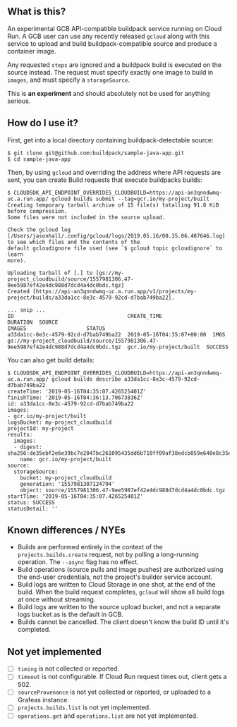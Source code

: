 ## What is this?

An experimental GCB API-compatible buildpack service running on Cloud Run. A GCB
user can use any recently released `gcloud` along with this service to upload
and build buildpack-compatible source and produce a container image.

Any requested `steps` are ignored and a buildpack build is executed on the
source instead. The request must specify exactly one image to build in `images`,
and must specify a `storageSource`.

This is **an experiment** and should absolutely not be used for anything serious.

## How do I use it?

First, get into a local directory containing buildpack-detectable source:

```
$ git clone git@github.com:buildpack/sample-java-app.git
$ cd sample-java-app
```

Then, by using `gcloud` and overriding the address where API requests are sent,
you can create Build requests that execute buildpacks builds:

```
$ CLOUDSDK_API_ENDPOINT_OVERRIDES_CLOUDBUILD=https://api-an3qnndwmq-uc.a.run.app/ gcloud builds submit --tag=gcr.io/my-project/built
Creating temporary tarball archive of 15 file(s) totalling 91.8 KiB before compression.
Some files were not included in the source upload.

Check the gcloud log [/Users/jasonhall/.config/gcloud/logs/2019.05.16/00.35.06.407646.log] to see which files and the contents of the
default gcloudignore file used (see `$ gcloud topic gcloudignore` to learn
more).

Uploading tarball of [.] to [gs://my-project_cloudbuild/source/1557981306.47-9ee5987ef42e4dc988d7dcd4a4dc0bdc.tgz]
Created [https://api-an3qnndwmq-uc.a.run.app/v1/projects/my-project/builds/a33da1cc-8e3c-4579-92cd-d7bab749ba22].

... snip ...
ID                                    CREATE_TIME                DURATION  SOURCE                                                                                IMAGES                   STATUS
a33da1cc-8e3c-4579-92cd-d7bab749ba22  2019-05-16T04:35:07+00:00  1M6S      gs://my-project_cloudbuild/source/1557981306.47-9ee5987ef42e4dc988d7dcd4a4dc0bdc.tgz  gcr.io/my-project/built  SUCCESS
```

You can also get build details:

```
$ CLOUDSDK_API_ENDPOINT_OVERRIDES_CLOUDBUILD=https://api-an3qnndwmq-uc.a.run.app/ gcloud builds describe a33da1cc-8e3c-4579-92cd-d7bab749ba22
createTime: '2019-05-16T04:35:07.426525401Z'
finishTime: '2019-05-16T04:36:13.70673836Z'
id: a33da1cc-8e3c-4579-92cd-d7bab749ba22
images:
- gcr.io/my-project/built
logsBucket: my-project_cloudbuild
projectId: my-project
results:
  images:
  - digest: sha256:de35ebf2e6e39bc7e2047bc261095435dd6b710ff09af38edcb059e640e8c35e
    name: gcr.io/my-project/built
source:
  storageSource:
    bucket: my-project_cloudbuild
    generation: '1557981307124794'
    object: source/1557981306.47-9ee5987ef42e4dc988d7dcd4a4dc0bdc.tgz
startTime: '2019-05-16T04:35:07.426525401Z'
status: SUCCESS
statusDetail: ''
```

## Known differences / NYEs

-  Builds are performed entirely in the context of the `projects.builds.create`
   request, not by polling a long-running operation.  The `--async` flag has no
effect.
- Build operations (source pulls and image pushes) are authorized using the
  end-user credentials, not the project's builder service account.
- Build logs are written to Cloud Storage in one shot, at the end of the build.
  When the build request completes, `gcloud` will show all build logs at once
without streaming.
- Build logs are written to the source upload bucket, and not a separate logs
  bucket as is the default in GCB.
- Builds cannot be cancelled. The client doesn't know the build ID until it's
  completed.

## Not yet implemented

- [ ] `timing` is not collected or reported.
- [ ] `timeout` is not configurable. If Cloud Run request times out, client
  gets a 502.
- [ ] `sourceProvenance` is not yet collected or reported, or uploaded to a
  Grafeas instance.
- [ ] `projects.builds.list` is not yet implemented.
- [ ] `operations.get` and `operations.list` are not yet implemented.
